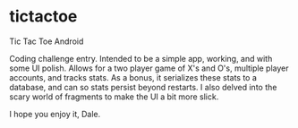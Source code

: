 tictactoe
=========

Tic Tac Toe Android

Coding challenge entry.
Intended to be a simple app, working, and with some UI polish.
Allows for a two player game of X's and O's, multiple player accounts, and tracks stats.
As a bonus, it serializes these stats to a database, and can so stats persist beyond restarts.
I also delved into the scary world of fragments to make the UI a bit more slick.

I hope you enjoy it,
Dale.

